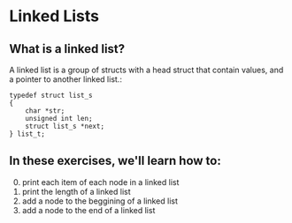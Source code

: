 # Linked Lists
## What is a linked list?
A linked list is a group of structs with a head struct that contain values, and a pointer to another linked list.:
```
typedef struct list_s
{
    char *str;
    unsigned int len;
    struct list_s *next;
} list_t;
```
## In these exercises, we'll learn how to:
0. print each item of each node in a linked list
1. print the length of a linked list
2. add a node to the beggining of a linked list
3. add a node to the end of a linked list

